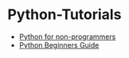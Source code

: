 # Python-Tutorials
- [Python for non-programmers](https://wiki.python.org/moin/BeginnersGuide/NonProgrammers)
- [Python Beginners Guide](https://wiki.python.org/moin/BeginnersGuide/Programmers)
